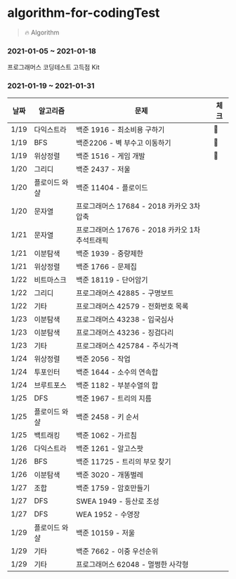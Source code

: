 # algorithm-for-codingTest
> 🔥 Algorithm

### 2021-01-05 ~ 2021-01-18
프로그래머스 코딩테스트 고득점 Kit

### 2021-01-19 ~ 2021-01-31
|날짜|알고리즘|문제|체크|
|------|------|---|---|
|1/19|다익스트라|백준 1916 - 최소비용 구하기|💚|
|1/19|BFS|백준2206 - 벽 부수고 이동하기|💚|
|1/19|위상정렬|백준 1516 - 게임 개발|💚|
|1/20|그리디|백준 2437 - 저울|
|1/20|	플로이드 와샬|백준 11404 - 플로이드|
|1/20|	문자열|프로그래머스 17684 - 2018 카카오 3차 압축|
|1/21|	문자열|프로그래머스 17676 - 2018 카카오 1차 추석트래픽|
|1/21|	이분탐색|백준 1939 - 중량제한|
|1/21|	위상정렬|백준 1766 - 문제집|
|1/22|	비트마스크|백준 18119 - 단어암기|
|1/22|	그리디|프로그래머스 42885 - 구명보트|
|1/22|	기타|프로그래머스 42579 - 전화번호 목록|
|1/23|	이분탐색|프로그래머스 43238 - 입국심사|
|1/23|	이분탐색|프로그래머스 43236 - 징검다리|
|1/23|	기타|프로그래머스 425784 - 주식가격|
|1/24| 위상정렬|백준 2056 - 작업|
|1/24|	투포인터|백준 1644 - 소수의 연속합|
|1/24| 브루트포스|백준 1182 - 부분수열의 합|
|1/25|	DFS|백준 1967 - 트리의 지름|
|1/25|	플로이드 와샬|백준 2458 - 키 순서|
|1/25|	백트래킹|백준 1062 - 가르침|
|1/26|	다익스트라|백준 1261 - 알고스팟|
|1/26|	BFS|백준 11725 - 트리의 부모 찾기|
|1/26|	이분탐색|백준 3020 - 개똥벌레|
|1/27|	조합|백준 1759 - 암호만들기|
|1/27|	DFS|SWEA 1949 - 등산로 조성|
|1/27|	DFS|WEA 1952 - 수영장|
|1/29|	플로이드 와샬|백준 10159 - 저울|
|1/29|	기타|백준 7662 - 이중 우선순위|
|1/29|	기타|프로그래머스 62048 - 멀쩡한 사각형|


